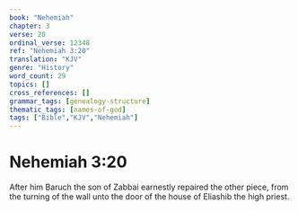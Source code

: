 ```yaml
---
book: "Nehemiah"
chapter: 3
verse: 20
ordinal_verse: 12348
ref: "Nehemiah 3:20"
translation: "KJV"
genre: "History"
word_count: 29
topics: []
cross_references: []
grammar_tags: [genealogy-structure]
thematic_tags: [names-of-god]
tags: ["Bible","KJV","Nehemiah"]
---
```


# Nehemiah 3:20

After him Baruch the son of Zabbai earnestly repaired the other piece, from the turning of the wall unto the door of the house of Eliashib the high priest.
